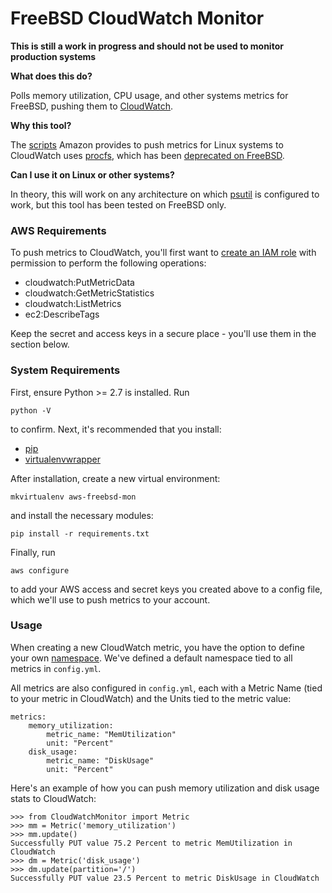 # FreeBSD CloudWatch Monitor

**This is still a work in progress and should not be used to monitor production systems**

**What does this do?**

Polls memory utilization, CPU usage, and other systems metrics for FreeBSD, pushing them to [CloudWatch](https://aws.amazon.com/cloudwatch/).

**Why this tool?**

The [scripts](http://docs.aws.amazon.com/AWSEC2/latest/UserGuide/mon-scripts.html) Amazon provides to push metrics for Linux systems to CloudWatch uses [procfs](https://en.wikipedia.org/wiki/Procfs), which has been [deprecated on FreeBSD](https://lists.freebsd.org/pipermail/freebsd-fs/2011-February/010760.html). 

**Can I use it on Linux or other systems?**

In theory, this will work on any architecture on which [psutil](https://github.com/giampaolo/psutil) is configured to work, but this tool has been tested on FreeBSD only.

### AWS Requirements

To push metrics to CloudWatch, you'll first want to [create an IAM role](http://docs.aws.amazon.com/IAM/latest/UserGuide/access_policies_manage.html) with permission to perform the following operations:

* cloudwatch:PutMetricData
* cloudwatch:GetMetricStatistics
* cloudwatch:ListMetrics
* ec2:DescribeTags

Keep the secret and access keys in a secure place - you'll use them in the section below.

### System Requirements

First, ensure Python >= 2.7 is installed. Run

    python -V

to confirm. Next, it's recommended that you install:

* [pip](https://pip.pypa.io/en/stable/installing/)
* [virtualenvwrapper](http://virtualenvwrapper.readthedocs.io/en/latest/install.html#basic-installation)

After installation, create a new virtual environment:

    mkvirtualenv aws-freebsd-mon

and install the necessary modules:

    pip install -r requirements.txt

Finally, run

    aws configure

to add your AWS access and secret keys you created above to a config file, which we'll use to push metrics to your account.

### Usage

When creating a new CloudWatch metric, you have the option to define your own [namespace](http://docs.aws.amazon.com/AmazonCloudWatch/latest/monitoring/aws-namespaces.html). We've defined a default namespace tied to all metrics in `config.yml`.

All metrics are also configured in `config.yml`, each with a Metric Name (tied to your metric in CloudWatch) and the Units tied to the metric value:

	metrics:
		memory_utilization:
			metric_name: "MemUtilization"
			unit: "Percent"
		disk_usage:
			metric_name: "DiskUsage"
			unit: "Percent"

Here's an example of how you can push memory utilization and disk usage stats to CloudWatch:

	>>> from CloudWatchMonitor import Metric
	>>> mm = Metric('memory_utilization')
	>>> mm.update()
	Successfully PUT value 75.2 Percent to metric MemUtilization in CloudWatch
	>>> dm = Metric('disk_usage')
	>>> dm.update(partition='/')
	Successfully PUT value 23.5 Percent to metric DiskUsage in CloudWatch

